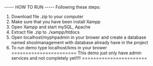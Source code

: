 ----- HOW TO RUN -----
Following these steps:
1. Download file .zip to your computer
2. Make sure that you have been install Xampp
3. Open Xampp and start mySQL, Apache
4. Extract file .zip to ./xampp/htdocs
5. Open localhost/myphpadmin in your brower and create a database named shoolmanagement with database already have in the project
6. To run demo type localhost/kms in your brower
=======================
This demo just only have admin services and not completely yet!!!!
=======================
